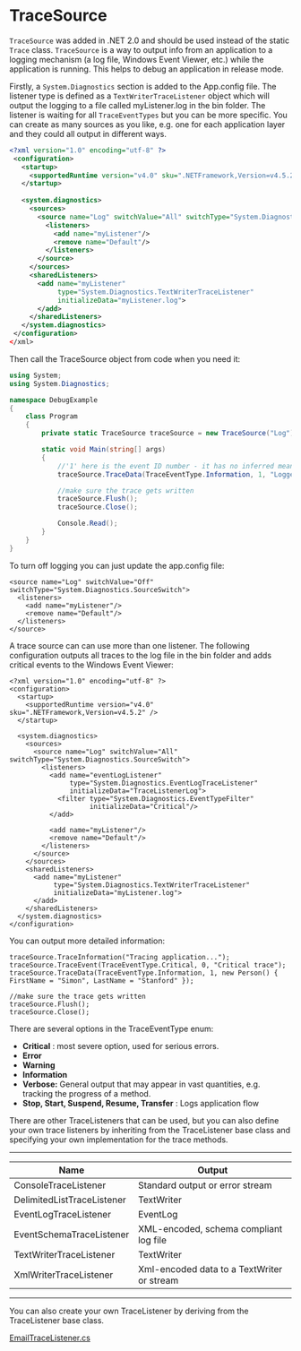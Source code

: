 # TraceSource

`TraceSource` was added in .NET 2.0 and should be used instead of the static `Trace` class. `TraceSource` is a way to output info from an application to a logging mechanism (a log file, Windows Event Viewer, etc.) while the application is running. This helps to debug an application in release mode.

Firstly, a `System.Diagnostics` section is added to the App.config file. The listener type is defined as a `TextWriterTraceListener` object which will output the logging to a file called myListener.log in the bin folder. The listener is waiting for all `TraceEventTypes` but you can be more specific. You can create as many sources as you like, e.g. one for each application layer and they could all output in different ways.

 
```xml
<?xml version="1.0" encoding="utf-8" ?>
 <configuration>
   <startup>
     <supportedRuntime version="v4.0" sku=".NETFramework,Version=v4.5.2" />
   </startup>
 
   <system.diagnostics>
     <sources>
       <source name="Log" switchValue="All" switchType="System.Diagnostics.SourceSwitch">
         <listeners>
           <add name="myListener"/>
           <remove name="Default"/>
         </listeners>
       </source>
     </sources>
     <sharedListeners>
       <add name="myListener"
            type="System.Diagnostics.TextWriterTraceListener"
            initializeData="myListener.log">
       </add>
     </sharedListeners>
   </system.diagnostics>
 </configuration>
</xml>
```
  

Then call the TraceSource object from code when you need it:

```csharp
using System;
using System.Diagnostics;

namespace DebugExample
{
    class Program
    {
        private static TraceSource traceSource = new TraceSource("Log");

        static void Main(string[] args)
        {
            //'1' here is the event ID number - it has no inferred meaning so can be used to logically group your events
            traceSource.TraceData(TraceEventType.Information, 1, "Logged!");

            //make sure the trace gets written
            traceSource.Flush();
            traceSource.Close();

            Console.Read();
        }
    }
}
```
  

To turn off logging you can just update the app.config file:


    <source name="Log" switchValue="Off" switchType="System.Diagnostics.SourceSwitch">
      <listeners>
        <add name="myListener"/>
        <remove name="Default"/>
      </listeners>
    </source>
    

A trace source can can use more than one listener. The following configuration outputs all traces to the log file in the bin folder and adds critical events to the Windows Event Viewer:

    <?xml version="1.0" encoding="utf-8" ?>
    <configuration>
      <startup>
        <supportedRuntime version="v4.0" sku=".NETFramework,Version=v4.5.2" />
      </startup>
    
      <system.diagnostics>
        <sources>
          <source name="Log" switchValue="All" switchType="System.Diagnostics.SourceSwitch">
            <listeners>
              <add name="eventLogListener"
                   type="System.Diagnostics.EventLogTraceListener"
                   initializeData="TraceListenerLog">
                <filter type="System.Diagnostics.EventTypeFilter"
                        initializeData="Critical"/>
              </add>
    
              <add name="myListener"/>
              <remove name="Default"/>
            </listeners>
          </source>
        </sources>
        <sharedListeners>
          <add name="myListener"
               type="System.Diagnostics.TextWriterTraceListener"
               initializeData="myListener.log">
          </add>
        </sharedListeners>
      </system.diagnostics>
    </configuration>

You can output more detailed information:

    traceSource.TraceInformation("Tracing application...");
    traceSource.TraceEvent(TraceEventType.Critical, 0, "Critical trace");
    traceSource.TraceData(TraceEventType.Information, 1, new Person() { FirstName = "Simon", LastName = "Stanford" });
    
    //make sure the trace gets written
    traceSource.Flush();
    traceSource.Close();
    
There are several options in the TraceEventType enum:

  *  **Critical** : most severe option, used for serious errors.
  *  **Error**
  *  **Warning**
  *  **Information**
  *  **Verbose:**  General output that may appear in vast quantities, e.g. tracking the progress of a method.
  *  **Stop, Start, Suspend, Resume, Transfer** : Logs application flow

  

There are other TraceListeners that can be used, but you can also define your own trace listeners by inheriting from the TraceListener base class and specifying your own implementation for the trace methods.

---

| Name                       | Output                                     |
|----------------------------|--------------------------------------------|
| ConsoleTraceListener       | Standard output or error stream            |
| DelimitedListTraceListener | TextWriter                                 |
| EventLogTraceListener      | EventLog                                   |
| EventSchemaTraceListener   | XML-encoded, schema compliant log file     |
| TextWriterTraceListener    | TextWriter                                 |
| XmlWriterTraceListener     | Xml-encoded data to a TextWriter or stream |

---
 

You can also create your own TraceListener by deriving from the TraceListener base class.

[EmailTraceListener.cs](../media/EmailTraceListener.cs)


<!--stackedit_data:
eyJoaXN0b3J5IjpbMzUwMTI2MzM3LC0xMTAwOTYzODQwXX0=
-->
